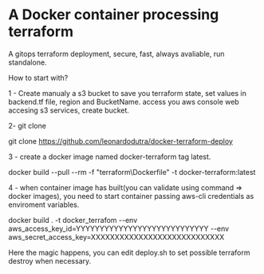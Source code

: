 # A Docker container processing terraform
A gitops terraform deployment, secure, fast, always avaliable, run standalone.

How to start with?

1 - Create manualy a s3 bucket to save you terraform state, set values in backend.tf file, region and BucketName.
access you aws console web accesing s3 services, create bucket.

2- git clone

git clone https://github.com/leonardodutra/docker-terraform-deploy

3 - create a docker image named docker-terraform tag latest.

docker build --pull --rm -f "terraform\Dockerfile" -t docker-terraform:latest

4 - when container image has built(you can validate using command => docker images), you need to start container passing aws-cli credentials as enviroment variables.

docker build . -t docker_terrafom --env aws_access_key_id=YYYYYYYYYYYYYYYYYYYYYYYYYYYY --env aws_secret_access_key=XXXXXXXXXXXXXXXXXXXXXXXXXXXX


Here the magic happens, you can edit deploy.sh to set possible terraform destroy when necessary.
